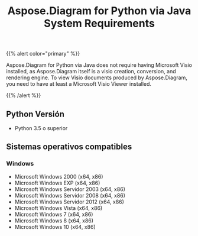 ﻿---
title: Aspose.Diagram for Python via Java System Requirements
type: docs
weight: 30
url: /es/java/aspose-diagram-for-python-via-java-system-requirements/
---
{{% alert color="primary" %}} 

Aspose.Diagram for Python via Java does not require having Microsoft Visio installed, as Aspose.Diagram itself is a visio creation, conversion, and rendering engine. To view Visio documents produced by Aspose.Diagram, you need to have at least a Microsoft Visio Viewer installed.

{{% /alert %}} 
## **Python Versión**
- Python 3.5 o superior
## **Sistemas operativos compatibles**
### **Windows**
- Microsoft Windows 2000 (x64, x86)
- Microsoft Windows EXP (x64, x86)
- Microsoft Windows Servidor 2003 (x64, x86)
- Microsoft Windows Servidor 2008 (x64, x86)
- Microsoft Windows Servidor 2012 (x64, x86)
- Microsoft Windows Vista (x64, x86)
- Microsoft Windows 7 (x64, x86)
- Microsoft Windows 8 (x64, x86)
- Microsoft Windows 10 (x64, x86)

